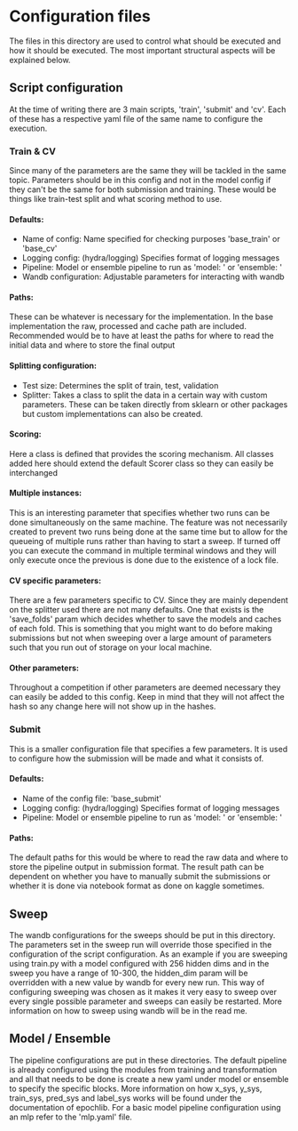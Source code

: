 # Configuration files

The files in this directory are used to control what should be executed and how it should be executed. The most important structural aspects will be explained below.

## Script configuration

At the time of writing there are 3 main scripts, 'train', 'submit' and 'cv'. Each of these has a respective yaml file of the same name to configure the execution.

### Train & CV

Since many of the parameters are the same they will be tackled in the same topic. Parameters should be in this config and not in the model config if they can't be the same for both submission and training. These would be things like train-test split and what scoring method to use.

#### Defaults:
- Name of config: Name specified for checking purposes 'base_train' or 'base_cv'
- Logging config: (hydra/logging) Specifies format of logging messages
- Pipeline: Model or ensemble pipeline to run as 'model: <config>' or 'ensemble: <config>'
- Wandb configuration: Adjustable parameters for interacting with wandb

#### Paths:
These can be whatever is necessary for the implementation. In the base implementation the raw, processed and cache path are included. Recommended would be to have at least the paths for where to read the initial data and where to store the final output

#### Splitting configuration:
- Test size: Determines the split of train, test, validation
- Splitter: Takes a class to split the data in a certain way with custom parameters. These can be taken directly from sklearn or other packages but custom implementations can also be created.

#### Scoring:
Here a class is defined that provides the scoring mechanism. All classes added here should extend the default Scorer class so they can easily be interchanged

#### Multiple instances:
This is an interesting parameter that specifies whether two runs can be done simultaneously on the same machine. The feature was not necessarily created to prevent two runs being done at the same time but to allow for the queueing of multiple runs rather than having to start a sweep. If turned off you can execute the command in multiple terminal windows and they will only execute once the previous is done due to the existence of a lock file.

#### CV specific parameters:
There are a few parameters specific to CV. Since they are mainly dependent on the splitter used there are not many defaults. One that exists is the 'save_folds' param which decides whether to save the models and caches of each fold. This is something that you might want to do before making submissions but not when sweeping over a large amount of parameters such that you run out of storage on your local machine.

#### Other parameters:
Throughout a competition if other parameters are deemed necessary they can easily be added to this config. Keep in mind that they will not affect the hash so any change here will not show up in the hashes. 

### Submit

This is a smaller configuration file that specifies a few parameters. It is used to configure how the submission will be made and what it consists of. 

#### Defaults:
- Name of the config file: 'base_submit'
- Logging config: (hydra/logging) Specifies format of logging messages
- Pipeline: Model or ensemble pipeline to run as 'model: <config>' or 'ensemble: <config>'

#### Paths:
The default paths for this would be where to read the raw data and where to store the pipeline output in submission format. The result path can be dependent on whether you have to manually submit the submissions or whether it is done via notebook format as done on kaggle sometimes.

## Sweep
The wandb configurations for the sweeps should be put in this directory. The parameters set in the sweep run will override those specified in the configuration of the script configuration. As an example if you are sweeping using train.py with a model configured with 256 hidden dims and in the sweep you have a range of 10-300, the hidden_dim param will be overridden with a new value by wandb for every new run. This way of configuring sweeping was chosen as it makes it very easy to sweep over every single possible parameter and sweeps can easily be restarted. More information on how to sweep using wandb will be in the read me.

## Model / Ensemble
The pipeline configurations are put in these directories. The default pipeline is already configured using the modules from training and transformation and all that needs to be done is create a new yaml under model or ensemble to specify the specific blocks. More information on how x_sys, y_sys, train_sys, pred_sys and label_sys works will be found under the documentation of epochlib. For a basic model pipeline configuration using an mlp refer to the 'mlp.yaml' file.

